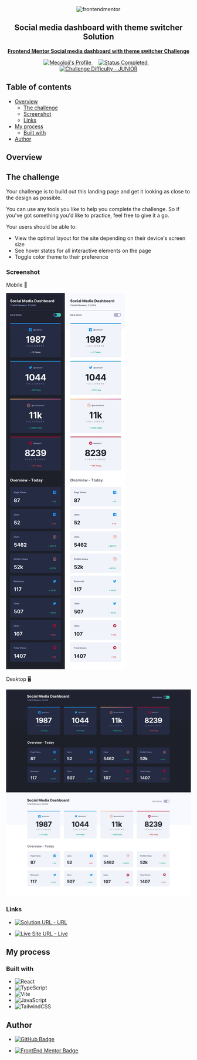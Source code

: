 <div align="center">

  <img src="https://www.frontendmentor.io/static/images/logo-mobile.svg" alt="frontendmentor" width="80">

  <h2 align="center">Social media dashboard with theme switcher Solution</h2>

  <p align="center">
    <a href="https://www.frontendmentor.io/challenges/social-media-dashboard-with-theme-switcher-6oY8ozp_H" target="_blank"><strong>Frontend Mentor Social media dashboard with theme switcher
 Challenge</strong></a>
    <br />
  </p>
</div>

<!-- Badges -->
<div align="center">
  <!-- Profiles -->
  <a href="https://www.frontendmentor.io/profile/Mecoloji" target="_blank">
    <img src="https://img.shields.io/badge/Profile-Mecoloji-FFD700?style=for-the-badge&logo=frontendmentor" alt="Mecoloji's Profile">
  </a> &nbsp;&nbsp;&nbsp;

  <!-- Status -->
  <a href="#">
    <img src="https://img.shields.io/badge/Status-Completed-brightgreen?style=for-the-badge" alt="Status Completed">
  </a> &nbsp;&nbsp;&nbsp;

  <!-- Difficulty -->
  <a href="https://www.frontendmentor.io/challenges?difficulties=1"  target="_blank">
    <img src="https://img.shields.io/badge/Difficulty-JUNIOR-E9B384?style=for-the-badge&logo=frontendmentor" alt="Challenge Difficulty - JUNIOR">
  </a>
</div>

## Table of contents

- [Overview](#overview)
  - [The challenge](#the-challenge)
  - [Screenshot](#screenshot)
  - [Links](#links)
- [My process](#my-process)
  - [Built with](#built-with)
- [Author](#author)

## Overview

## The challenge

Your challenge is to build out this landing page and get it looking as close to the design as possible.

You can use any tools you like to help you complete the challenge. So if you've got something you'd like to practice, feel free to give it a go.

Your users should be able to:

- View the optimal layout for the site depending on their device's screen size
- See hover states for all interactive elements on the page
- Toggle color theme to their preference

### Screenshot

Mobile 📱

![](./src/design/mobile-design-dark.jpg)
![](./src/design/mobile-design-light.jpg)

Desktop 🖥️

![](./src//design//desktop-design-dark.jpg)
![](./src/design/desktop-design-light.jpg)

### Links

- [![Solution URL - URL](https://img.shields.io/badge/Solution_URL-URL-c38b5f?style=for-the-badge)](https://github.com/Mecoloji/TS-TWCSS-Social-Media-Dashboard-With-Theme-Switcher)

- [![Live Site URL - Live](https://img.shields.io/badge/Live_Site_URL-Live-CD1818?style=for-the-badge)](https://ts-twcss-social-media-dashboard.netlify.app/)

## My process

### Built with

- ![React](https://img.shields.io/badge/react-%2320232a.svg?style=for-the-badge&logo=react&logoColor=%2361DAFB)
- ![TypeScript](https://img.shields.io/badge/typescript-%23007ACC.svg?style=for-the-badge&logo=typescript&logoColor=white)
- ![Vite](https://img.shields.io/badge/vite-%23646CFF.svg?style=for-the-badge&logo=vite&logoColor=white)
- ![JavaScript](https://img.shields.io/badge/javascript-%23323330.svg?style=for-the-badge&logo=javascript&logoColor=%23F7DF1E)
- ![TailwindCSS](https://img.shields.io/badge/tailwindcss-%2338B2AC.svg?style=for-the-badge&logo=tailwind-css&logoColor=white)

## Author

- <a href = "https://github.com/Mecoloji"><img src="https://img.shields.io/badge/GitHub-%23333?style=for-the-badge&logo=github&logoColor=white" alt="GitHub Badge"></a>

- <a href = "https://www.frontendmentor.io/profile/Mecoloji" target="_blank"><img src="https://img.shields.io/badge/Frontend_Mentor-black?style=for-the-badge&logo=frontendmentor&logoColor=aqua" alt="FrontEnd Mentor Badge">
